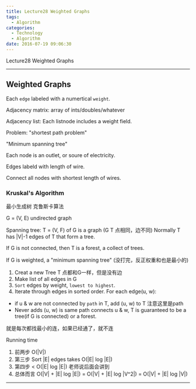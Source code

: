 ```yaml
---
title: Lecture28 Weighted Graphs
tags:
  - Algorithm
categories:
  - Technology
  - Algorithm
date: 2016-07-19 09:06:30
---
```

Lecture28 Weighted Graphs

<!-- more -->

***

## Weighted Graphs
Each `edge` labeled with a numertical `weight`.

Adjacency matrix: array of ints/doubles/whatever

Adjacency list: Each listnode includes a weight field.

Problem: "shortest path problem"

"Minimum spanning tree" 

Each node is an outlet, or soure of electricity.

Edges labeld with length of wire.

Connect all nodes with shortest length of wires.

### Kruskal's Algorithm
最小生成树
克鲁斯卡算法

G = (V, E) undirected graph

Spanning tree: T = (V, F) of G is a graph   (G T 点相同，边不同)
Normally T has |V|-1 edges of T that form a tree.

If G is not connected, then T is a forest, a collect of trees.

If G is weighted, a "minimum spanning tree" (没打完，反正权重和也是最小的)

1. Creat a new Tree T 点都和G一样，但是没有边
2. Make list of all edges in G
3. `Sort` edges by weight, `lowest to highest`. 
4. Iterate through edges in sorted order. For each edge(u, w): 
  - if u & w are not connected by `path` in T, add (u, w) to T  注意这里是path
  - Never adds (u, w) is same path connects u & w, T is guaranteed to be a tree(if G is connected) or a forest.

就是每次都找最小的连，如果已经通了，就不连

Running time 
1. 前两步 O(|V|)
2. 第三步 Sort |E| edges takes O(|E| log |E|) 
3. 第四步 < O(|E| log |E|) 老师说后面会讲到
4. 总体而言 O(|V| + |E| log |E|) = O(|V| + |E| log |V^2|) = O(|V| + |E| log |V|)


***












